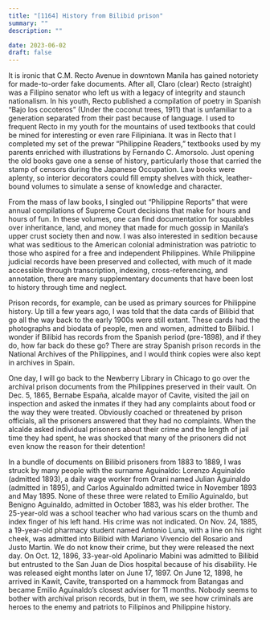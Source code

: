 ```yaml
---
title: "[1164] History from Bilibid prison"
summary: ""
description: ""

date: 2023-06-02
draft: false
---
```


It is ironic that C.M. Recto Avenue in downtown Manila has gained notoriety for made-to-order fake documents. After all, Claro (clear) Recto (straight) was a Filipino senator who left us with a legacy of integrity and staunch nationalism. In his youth, Recto published a compilation of poetry in Spanish “Bajo los cocoteros” (Under the coconut trees, 1911) that is unfamiliar to a generation separated from their past because of language. I used to frequent Recto in my youth for the mountains of used textbooks that could be mined for interesting or even rare Filipiniana. It was in Recto that I completed my set of the prewar “Philippine Readers,” textbooks used by my parents enriched with illustrations by Fernando C. Amorsolo. Just opening the old books gave one a sense of history, particularly those that carried the stamp of censors during the Japanese Occupation. Law books were aplenty, so interior decorators could fill empty shelves with thick, leather-bound volumes to simulate a sense of knowledge and character.

From the mass of law books, I singled out “Philippine Reports” that were annual compilations of Supreme Court decisions that make for hours and hours of fun. In these volumes, one can find documentation for squabbles over inheritance, land, and money that made for much gossip in Manila’s upper crust society then and now. I was also interested in sedition because what was seditious to the American colonial administration was patriotic to those who aspired for a free and independent Philippines. While Philippine judicial records have been preserved and collected, with much of it made accessible through transcription, indexing, cross-referencing, and annotation, there are many supplementary documents that have been lost to history through time and neglect.

Prison records, for example, can be used as primary sources for Philippine history. Up till a few years ago, I was told that the data cards of Bilibid that go all the way back to the early 1900s were still extant. These cards had the photographs and biodata of people, men and women, admitted to Bilibid. I wonder if Bilibid has records from the Spanish period (pre-1898), and if they do, how far back do these go? There are stray Spanish prison records in the National Archives of the Philippines, and I would think copies were also kept in archives in Spain.

One day, I will go back to the Newberry Library in Chicago to go over the archival prison documents from the Philippines preserved in their vault. On Dec. 5, 1865, Bernabe España, alcalde mayor of Cavite, visited the jail on inspection and asked the inmates if they had any complaints about food or the way they were treated. Obviously coached or threatened by prison officials, all the prisoners answered that they had no complaints. When the alcalde asked individual prisoners about their crime and the length of jail time they had spent, he was shocked that many of the prisoners did not even know the reason for their detention!

In a bundle of documents on Bilibid prisoners from 1883 to 1889, I was struck by many people with the surname Aguinaldo: Lorenzo Aguinaldo (admitted 1893), a daily wage worker from Orani named Julian Aguinaldo (admitted in 1895), and Carlos Aguinaldo admitted twice in November 1893 and May 1895. None of these three were related to Emilio Aguinaldo, but Benigno Aguinaldo, admitted in October 1883, was his elder brother. The 25-year-old was a school teacher who had various scars on the thumb and index finger of his left hand. His crime was not indicated. On Nov. 24, 1885, a 19-year-old pharmacy student named Antonio Luna, with a line on his right cheek, was admitted into Bilibid with Mariano Vivencio del Rosario and Justo Martin. We do not know their crime, but they were released the next day. On Oct. 12, 1896, 33-year-old Apolinario Mabini was admitted to Bilibid but entrusted to the San Juan de Dios hospital because of his disability. He was released eight months later on June 17, 1897. On June 12, 1898, he arrived in Kawit, Cavite, transported on a hammock from Batangas and became Emilio Aguinaldo’s closest adviser for 11 months. Nobody seems to bother with archival prison records, but in them, we see how criminals are heroes to the enemy and patriots to Filipinos and Philippine history.
